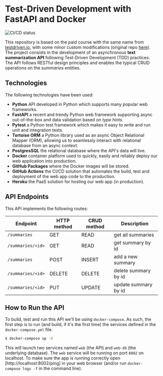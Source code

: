 # Test-Driven Development with FastAPI and Docker

![CI/CD status](https://github.com/pedrodeoliveira/fastapi-tdd-docker/workflows/CI/CD%20status/badge.svg)

This repository is based on the paid course with the same name from [testdriven.io](https://testdriven.io), with some 
minor custom modifications (original repo [here](https://github.com/testdrivenio/fastapi-tdd-docker)).
The project consists in the development of an asynchronous **text summarization API** 
following Test-Driven Development (TDD) practices. The API follows RESTful design 
principles and enables the typical CRUD operations on the *summaries* entities.

## Technologies

The following technologies have been used:

- **Python** API developed in Python which supports many popular web frameworks.
- **FastAPI** a recent and trendy Python web framework supporting async out-of-the-box and
data validation based on *type hints*.
- **Pytest** a Python test framework which makes it easy to write and run unit and integration
tests.
- **Tortoise ORM** a Python library used as an async Object Relational Mapper (ORM), allowing
us to seamlessly interact with relational database from an async context.
- **PostgresSQL** the relational database where the API's data will live.
- **Docker** container platform used to quickly, easily and reliably deploy our web application
into production.
- **GitHub Packages** where the Docker images will be stored.
- **GitHub Actions** the CI/CD solution that automates the build, test and deployment of 
the web app code to the production.
- **Heroku** the PaaS solution for hosting our web app (in production).

## API Endpoints

This API implements the following routes:

| **Endpoint**     	| **HTTP method**   | **CRUD method** 	| **Description**      	|
|-----------------	|----------------  	|---------------	|----------------------	|
| `/summaries`     	| GET           	| READ        	    | get all summaries    	|
| `/summaries/<id>`	| GET         	    | READ        	    | get summary by id    	|
| `/summaries`     	| POST        	    | INSERT      	    | add a new summary 	|
| `/summaries/<id>`	| DELETE      	    | DELETE      	    | delete summary by id 	|
| `/summaries/<id>`	| PUT         	    | UPDATE      	    | update summary by id 	|

## How to Run the API
 
To build, test and run this API we'll be using `docker-compose`. As such, the first step
is to run (and build, if it's the first time) the services defined in the 
`docker-compose.yml` file.
 
```bash
$ docker-compose up -d
```

This will launch two services named `web` (the API) and `web-db` (the underlying 
database). The `web` service will be running on port `8002` on localhost. To make sure the
app is running correctly open [http://localhost:8002/ping] in your web browser (and/or 
run `docker-compose logs -f` in the command line). 

## 
